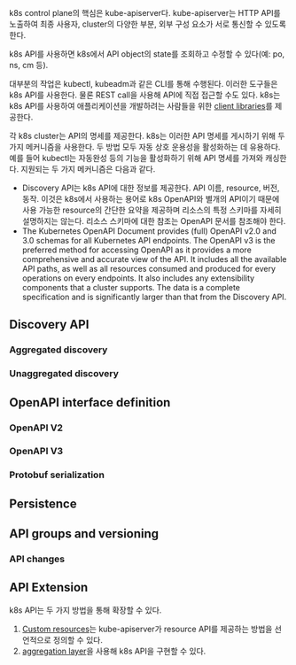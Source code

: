 k8s control plane의 핵심은 kube-apiserver다. kube-apiserver는 HTTP API를 노출하여 최종 사용자, cluster의 다양한 부분, 외부 구성 요소가 서로 통신할 수 있도록한다.

k8s API를 사용하면 k8s에서 API object의 state를 조회하고 수정할 수 있다(예: po, ns, cm 등).

대부분의 작업은 kubectl, kubeadm과 같은 CLI를 통해 수행된다. 이러한 도구들은 k8s API를 사용한다. 물론 REST call을 사용해 API에 직접 접근할 수도 있다. k8s는 k8s API를 사용하여 애플리케이션을 개발하려는 사람들을 위한 [client libraries](https://kubernetes.io/docs/reference/using-api/client-libraries/)를 제공한다.

각 k8s cluster는 API의 명세를 제공한다. k8s는 이러한 API 명세를 게시하기 위해 두 가지 메커니즘을 사용한다. 두 방법 모두 자동 상호 운용성을 활성화하는 데 유용하다. 예를 들어 kubectl는 자동완성 등의 기능을 활성화하기 위해 API 명세를 가져와 캐싱한다. 지원되는 두 가지 메커니즘은 다음과 같다.
- Discovery API는 k8s API에 대한 정보를 제공한다. API 이름, resource, 버전, 동작. 이것은 k8s에서 사용하는 용어로 k8s OpenAPI와 별개의 API이기 때문에 사용 가능한 resource의 간단한 요약을 제공하며 리소스의 특정 스키마를 자세히 설명하지는 않는다. 리소스 스키마에 대한 참조는 OpenAPI 문서를 참조해야 한다.
- The Kubernetes OpenAPI Document provides (full) OpenAPI v2.0 and 3.0 schemas for all Kubernetes API endpoints. The OpenAPI v3 is the preferred method for accessing OpenAPI as it provides a more comprehensive and accurate view of the API. It includes all the available API paths, as well as all resources consumed and produced for every operations on every endpoints. It also includes any extensibility components that a cluster supports. The data is a complete specification and is significantly larger than that from the Discovery API.

## Discovery API
### Aggregated discovery
### Unaggregated discovery
## OpenAPI interface definition
### OpenAPI V2
### OpenAPI V3
### Protobuf serialization
## Persistence
## API groups and versioning
### API changes

## API Extension
k8s API는 두 가지 방법을 통해 확장할 수 있다.
1. [Custom resources](https://kubernetes.io/docs/concepts/extend-kubernetes/api-extension/custom-resources/)는 kube-apiserver가 resource API를 제공하는 방법을 선언적으로 정의할 수 있다.
2. [aggregation layer](https://kubernetes.io/docs/concepts/extend-kubernetes/api-extension/apiserver-aggregation/)을 사용해 k8s API을 구현할 수 있다.
